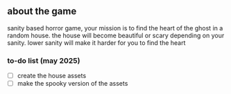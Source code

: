 ## about the game
sanity based horror game, your mission is to find the heart of the ghost in a random house. the house will become beautiful or scary depending on your sanity. lower sanity will make it harder for you to find the heart

### to-do list (may 2025)
- [ ] create the house assets
- [ ] make the spooky version of the assets
